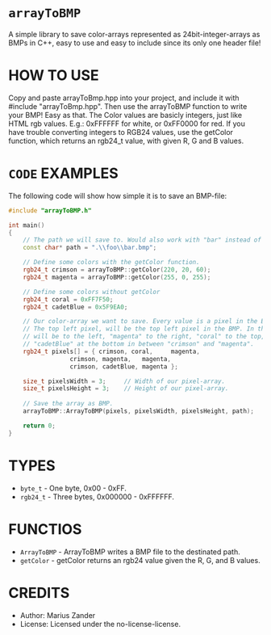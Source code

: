 # `arrayToBMP`
A simple library to save color-arrays represented as 24bit-integer-arrays as BMPs in C++, 
easy to use and easy to include since its only one header file!

# HOW TO USE
Copy and paste arrayToBmp.hpp into your project, and include it with #include "arrayToBmp.hpp".
Then use the arrayToBMP function to write your BMP! Easy as that. The Color values are basicly integers, 
just like HTML rgb values. E.g.: 0xFFFFFF for white, or 0xFF0000 for red.
If you have trouble converting integers to RGB24 values, use the getColor function, which returns an rgb24_t value, 
with given R, G and B values.

# `CODE` EXAMPLES
The following code will show how simple it is to save an BMP-file:
```cpp
#include "arrayToBMP.h"

int main()
{
	// The path we will save to. Would also work with "bar" instead of "bar.bmp".
	const char* path = ".\\foo\\bar.bmp";	

	// Define some colors with the getColor function.
	rgb24_t crimson = arrayToBMP::getColor(220, 20, 60);
	rgb24_t magenta = arrayToBMP::getColor(255, 0, 255);

	// Define some colors without getColor
	rgb24_t coral = 0xFF7F50;
	rgb24_t cadetBlue = 0x5F9EA0;

	// Our color-array we want to save. Every value is a pixel in the BMP.
	// The top left pixel, will be the top left pixel in the BMP. In this example "crimson"
	// will be to the left, "magenta" to the right, "coral" to the top, in between, and 
	// "cadetBlue" at the bottom in between "crimson" and "magenta".
	rgb24_t pixels[] = { crimson, coral,	 magenta,
			     crimson, magenta,   magenta,
			     crimson, cadetBlue, magenta };

	size_t pixelsWidth = 3; 	// Width of our pixel-array.
	size_t pixelsHeight = 3;	// Height of our pixel-array.
	
	// Save the array as BMP.
	arrayToBMP::ArrayToBMP(pixels, pixelsWidth, pixelsHeight, path);

	return 0;
}
```

# TYPES
* `byte_t`  - One byte, 0x00 - 0xFF.
* `rgb24_t` - Three bytes, 0x000000 - 0xFFFFFF.

# FUNCTIOS
* `ArrayToBMP` - ArrayToBMP writes a BMP file to the destinated path.
* `getColor`   - getColor returns an rgb24 value given the R, G, and B values.

# CREDITS 
* Author: Marius Zander
* License: Licensed under the no-license-license.







